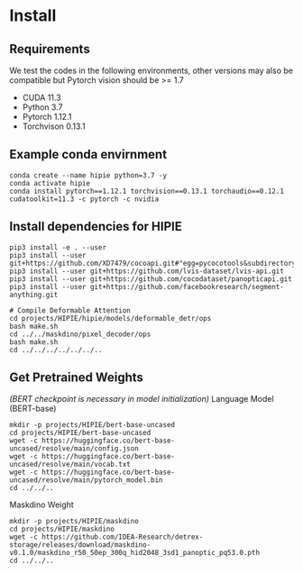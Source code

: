 # Install
## Requirements
We test the codes in the following environments, other versions may also be compatible but Pytorch vision should be >= 1.7

- CUDA 11.3
- Python 3.7
- Pytorch 1.12.1
- Torchvison 0.13.1

## Example conda envirnment
```
conda create --name hipie python=3.7 -y
conda activate hipie
conda install pytorch==1.12.1 torchvision==0.13.1 torchaudio==0.12.1 cudatoolkit=11.3 -c pytorch -c nvidia
```

## Install dependencies for HIPIE

```
pip3 install -e . --user
pip3 install --user git+https://github.com/XD7479/cocoapi.git#"egg=pycocotools&subdirectory=PythonAPI"
pip3 install --user git+https://github.com/lvis-dataset/lvis-api.git
pip3 install --user git+https://github.com/cocodataset/panopticapi.git
pip3 install --user git+https://github.com/facebookresearch/segment-anything.git

# Compile Deformable Attention
cd projects/HIPIE/hipie/models/deformable_detr/ops
bash make.sh
cd ../../maskdino/pixel_decoder/ops
bash make.sh
cd ../../../../../../..
```

## Get Pretrained Weights 
*(BERT checkpoint is necessary in model initialization)*
Language Model (BERT-base)
```
mkdir -p projects/HIPIE/bert-base-uncased
cd projects/HIPIE/bert-base-uncased
wget -c https://huggingface.co/bert-base-uncased/resolve/main/config.json
wget -c https://huggingface.co/bert-base-uncased/resolve/main/vocab.txt
wget -c https://huggingface.co/bert-base-uncased/resolve/main/pytorch_model.bin
cd ../../..
```
Maskdino Weight
```
mkdir -p projects/HIPIE/maskdino
cd projects/HIPIE/maskdino
wget -c https://github.com/IDEA-Research/detrex-storage/releases/download/maskdino-v0.1.0/maskdino_r50_50ep_300q_hid2048_3sd1_panoptic_pq53.0.pth
cd ../../..
```
